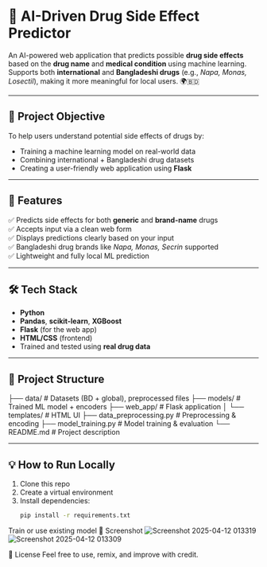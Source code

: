# 💊 AI-Driven Drug Side Effect Predictor

An AI-powered web application that predicts possible **drug side effects** based on the **drug name** and **medical condition** using machine learning.  
Supports both **international** and **Bangladeshi drugs** (e.g., *Napa, Monas, Losectil*), making it more meaningful for local users. 🌍🇧🇩

---

## 🔬 Project Objective

To help users understand potential side effects of drugs by:
- Training a machine learning model on real-world data
- Combining international + Bangladeshi drug datasets
- Creating a user-friendly web application using **Flask**

---

## 🚀 Features

✅ Predicts side effects for both **generic** and **brand-name** drugs  
✅ Accepts input via a clean web form  
✅ Displays predictions clearly based on your input  
✅ Bangladeshi drug brands like *Napa, Monas, Secrin* supported  
✅ Lightweight and fully local ML prediction

---

## 🛠 Tech Stack

- **Python**
- **Pandas**, **scikit-learn**, **XGBoost**
- **Flask** (for the web app)
- **HTML/CSS** (frontend)
- Trained and tested using **real drug data**

---

## 📁 Project Structure

├── data/ # Datasets (BD + global), preprocessed files ├── models/ # Trained ML model + encoders ├── web_app/ # Flask application │ └── templates/ # HTML UI ├── data_preprocessing.py # Preprocessing & encoding ├── model_training.py # Model training & evaluation └── README.md # Project description


---

## 💡 How to Run Locally

1. Clone this repo  
2. Create a virtual environment  
3. Install dependencies:
   ```bash
   pip install -r requirements.txt
Train or use existing model
📸 Screenshot
![Screenshot 2025-04-12 013319](https://github.com/user-attachments/assets/4c23223a-6f45-4168-b3da-94dbf4dac76e)
![Screenshot 2025-04-12 013309](https://github.com/user-attachments/assets/5b508b8e-8946-464b-b77b-24821b76b99a)

📢 License
Feel free to use, remix, and improve with credit.
